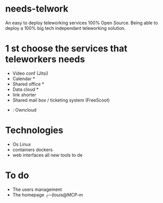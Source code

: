 # needs-telwork
An easy to deploy teleworking services 100% Open Source. Being able to deploy a 100% big tech independant teleworking solution.

# 1 st choose the services that teleworkers needs

- Video conf (Jitsi)
- Calendar *
- Shared office *
- Data cloud *
- link shorter
- Shared mail box / ticketing system (FreeScoot)

* : Owncloud

# Technologies

- Os Linux
- containers dockers
- web interfaces all new tools to de

# To do

- The users management
- The homepage
┌─(louis@MCP-m
